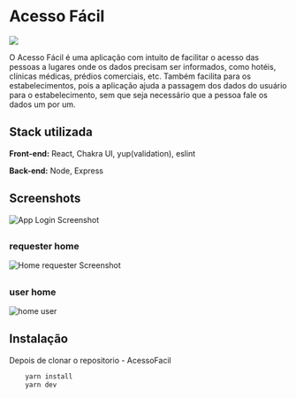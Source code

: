 # Acesso Fácil

![](https://img.shields.io/badge/status-development-orange)

O Acesso Fácil é uma aplicação com intuito de facilitar o acesso das pessoas a lugares onde os dados precisam ser informados, como hotéis, clínicas médicas, prédios comerciais, etc. Também facilita para os estabelecimentos, pois a aplicação ajuda a passagem dos dados do usuário para o estabelecimento, sem que seja necessário que a pessoa fale os dados um por um. 

## Stack utilizada

**Front-end:** React, Chakra UI, yup(validation), eslint

**Back-end:** Node, Express


## Screenshots

![App Login Screenshot](https://user-images.githubusercontent.com/99972177/211620020-1434a18c-8a0a-47e0-9abf-b6285dc2d568.png)

##

### requester home

![Home requester Screenshot](https://user-images.githubusercontent.com/99972177/211621915-27e37b34-6048-4762-a064-34f600b57fab.png)

##

### user home

![home user](https://user-images.githubusercontent.com/99972177/211816043-37463b19-88ec-46b2-9dd5-1f16bd35e356.png)


## Instalação

Depois de clonar o repositorio - AcessoFacil

```bash
    yarn install
    yarn dev
```
    
